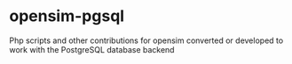 # opensim-pgsql
Php scripts and other contributions for opensim converted or developed to work with the PostgreSQL database backend
